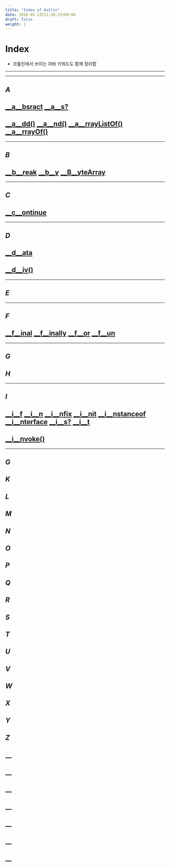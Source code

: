 ```yaml
---
title: "Index of Kotlin"
date: 2018-05-13T21:39:23+09:00
draft: false
weight: 1
---
```

# __Index__

- 코틀린에서 쓰이는 자바 키워드도 함께 정리함

----------------------------------------------------
-----------------------------------------------

## ___A___
## [__a__bsract](#absract) [__a__s?](#as,as?)
## [__a__dd()](#add()) [__a__nd()](#and()) [__a__rrayListOf()](#arrayListOf()) [__a__rrayOf()](#arrayOf)

----------------------------------------------------------

## ___B___
## [__b__reak](#break,continue) [__b__y](#by) [__B__yteArray](#ByteArray)

---------------------------------------------

## ___C___
## [__c__ontinue](#break,continue)

-------------------------

## ___D___
## [__d__ata](#data) &nbsp;
## [__d__iv()](#div()) &nbsp;

----------------------------------

## ___E___

-----------------------------------------------

## _F_
## [__f__inal](#final) [__f__inally](#finally) [__f__or](#for) [__f__un](#fun)

--------------------------
## _G_
## _H_
------------------------------------------
## ___I___
## [__i__f](#if) [__i__n](#in) [__i__nfix](#infix) [__i__nit](#init) [__i__nstanceof](#instanceof) [__i__nterface](#interface) [__i__s?](#is,is?) [__i__t](#it)
## [__i__nvoke()](#invoke)
--------------------------------------
## _G_
## _K_
## _L_
## _M_
## _N_
## _O_
## _P_
## _Q_
## _R_
## _S_
## _T_
## _U_
## _V_
## _W_
## _X_
## _Y_
## _Z_
## __
## __
## __
## __
## __
## __
## __



